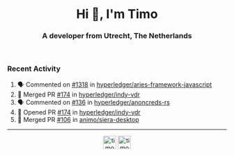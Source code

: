<h1 align="center">Hi 👋, I'm Timo</h1>
<h3 align="center">A developer from Utrecht, The Netherlands</h3>
<br/>
<!-- https://github.com/rahuldkjain/github-profile-readme-generator --!>

<!--  <p align="left"><img src="https://github-readme-stats.vercel.app/api?username=timoglastra&show_icons=true&count_private=true&" alt="timoglastra" /></p> --!>

<!--
Github language stats
<p align="left"><img src="https://github-readme-stats.vercel.app/api/top-langs/?username=timoglastra&layout=compact" alt="timoglastra" /><p>
-->

<!-- Codestats language stats -->
<!-- <p align="left"><img src="https://codestats-readme.vercel.app/api/top-langs/?username=timoglastra&layout=compact&language_count=12" alt="timoglastra" /><p>    --!>
  
<h3>Recent Activity</h3>

<!--START_SECTION:activity-->
1. 🗣 Commented on [#1318](https://github.com/hyperledger/aries-framework-javascript/issues/1318) in [hyperledger/aries-framework-javascript](https://github.com/hyperledger/aries-framework-javascript)
2. 🎉 Merged PR [#174](https://github.com/hyperledger/indy-vdr/pull/174) in [hyperledger/indy-vdr](https://github.com/hyperledger/indy-vdr)
3. 🗣 Commented on [#136](https://github.com/hyperledger/anoncreds-rs/issues/136) in [hyperledger/anoncreds-rs](https://github.com/hyperledger/anoncreds-rs)
4. 💪 Opened PR [#174](https://github.com/hyperledger/indy-vdr/pull/174) in [hyperledger/indy-vdr](https://github.com/hyperledger/indy-vdr)
5. 🎉 Merged PR [#106](https://github.com/animo/siera-desktop/pull/106) in [animo/siera-desktop](https://github.com/animo/siera-desktop)
<!--END_SECTION:activity-->

---

<p align="center">
<a href="https://twitter.com/timoglastra" target="blank"><img align="center" src="https://cdn.jsdelivr.net/npm/simple-icons@3.0.1/icons/twitter.svg" alt="timoglastra" height="30" width="30" /></a>
<a href="https://linkedin.com/in/timoglastra" target="blank"><img align="center" src="https://cdn.jsdelivr.net/npm/simple-icons@3.0.1/icons/linkedin.svg" alt="timoglastra" height="30" width="30" /></a>
</p>



